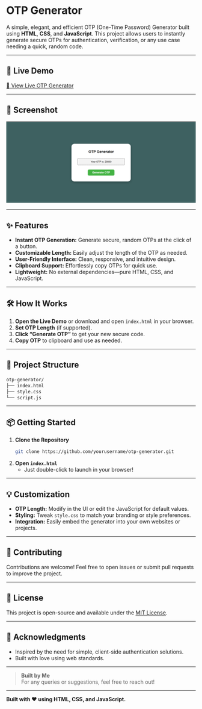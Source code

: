 # OTP Generator

A simple, elegant, and efficient OTP (One-Time Password) Generator built using **HTML**, **CSS**, and **JavaScript**. This project allows users to instantly generate secure OTPs for authentication, verification, or any use case needing a quick, random code.

---

## 🚀 Live Demo

[🔗 View Live OTP Generator](https://saurabh-otp-generator.netlify.app/)

---

## 📸 Screenshot

![OTP Generator Screenshot](img/Screenshot.png)

---

## ✨ Features

- **Instant OTP Generation:** Generate secure, random OTPs at the click of a button.
- **Customizable Length:** Easily adjust the length of the OTP as needed.
- **User-Friendly Interface:** Clean, responsive, and intuitive design.
- **Clipboard Support:** Effortlessly copy OTPs for quick use.
- **Lightweight:** No external dependencies—pure HTML, CSS, and JavaScript.

---

## 🛠️ How It Works

1. **Open the Live Demo** or download and open `index.html` in your browser.
2. **Set OTP Length** (if supported).
3. **Click “Generate OTP”** to get your new secure code.
4. **Copy OTP** to clipboard and use as needed.

---

## 📂 Project Structure

```
otp-generator/
├── index.html
├── style.css
└── script.js
```

---

## 📦 Getting Started

1. **Clone the Repository**
   ```bash
   git clone https://github.com/yourusername/otp-generator.git
   ```
2. **Open `index.html`**
   - Just double-click to launch in your browser!

---

## 💡 Customization

- **OTP Length:** Modify in the UI or edit the JavaScript for default values.
- **Styling:** Tweak `style.css` to match your branding or style preferences.
- **Integration:** Easily embed the generator into your own websites or projects.

---

## 🤝 Contributing

Contributions are welcome! Feel free to open issues or submit pull requests to improve the project.

---

## 📃 License

This project is open-source and available under the [MIT License](LICENSE).

---

## 🙌 Acknowledgments

- Inspired by the need for simple, client-side authentication solutions.
- Built with love using web standards.

---

> **Built by Me**  
> For any queries or suggestions, feel free to reach out!

---

**Built with ❤️ using HTML, CSS, and JavaScript.**